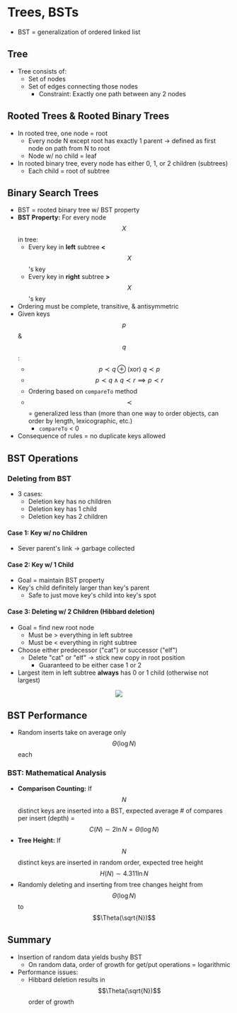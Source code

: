 # Trees, BSTs
* BST = generalization of ordered linked list

## Tree
* Tree consists of:
    * Set of nodes
    * Set of edges connecting those nodes
        * Constraint: Exactly one path between any 2 nodes

## Rooted Trees & Rooted Binary Trees
* In rooted tree, one node = root
    * Every node N except root has exactly 1 parent → defined as first node on path from N to root
    * Node w/ no child = leaf
* In rooted binary tree, every node has either 0, 1, or 2 children (subtrees)
    * Each child = root of subtree

## Binary Search Trees
* BST = rooted binary tree w/ BST property
* **BST Property:** For every node $$X$$ in tree:
    * Every key in **left** subtree **<** $$X$$'s key
    * Every key in **right** subtree **>** $$X$$'s key
* Ordering must be complete, transitive, & antisymmetric
* Given keys $$p$$ & $$q$$:
    * $$p \prec q \oplus \text{(xor) } q \prec p$$
    * $$p \prec q \land q \prec r \implies p \prec r$$
    * Ordering based on `compareTo` method
    * $$\prec$$ = generalized less than (more than one way to order objects, can order by length, lexicographic, etc.)
        * `compareTo` < 0
* Consequence of rules = no duplicate keys allowed

## BST Operations
### Deleting from BST
* 3 cases:
    * Deletion key has no children
    * Deletion key has 1 child
    * Deletion key has 2 children

#### Case 1: Key w/ no Children
* Sever parent's link → garbage collected

#### Case 2: Key w/ 1 Child
* Goal = maintain BST property
* Key's child definitely larger than key's parent
    * Safe to just move key's child into key's spot

#### Case 3: Deleting w/ 2 Children (Hibbard deletion)
* Goal = find new root node
    * Must be > everything in left subtree
    * Must be < everything in right subtree
* Choose either predecessor ("cat") or successor ("elf")
    * Delete "cat" or "elf" → stick new copy in root position
        * Guaranteed to be either case 1 or 2
* Largest item in left subtree **always** has 0 or 1 child (otherwise not largest)

<p align="center">
    <img src="hibbard">
</p>

## BST Performance
* Random inserts take on average only $$\Theta(\log{N})$$ each

### BST: Mathematical Analysis
* **Comparison Counting:** If $$N$$ distinct keys are inserted into a BST, expected average # of compares per insert (depth) = $$C(N) \sim 2 \ln{N} = \Theta(\log{N})$$
* **Tree Height:** If $$N$$ distinct keys are inserted in random order, expected tree height $$H(N) \sim 4.311 \ln{N}$$
* Randomly deleting and inserting from tree changes height from $$\Theta(\log{N})$$ to $$\Theta(\sqrt{N})$$

## Summary
* Insertion of random data yields bushy BST
    * On random data, order of growth for get/put operations = logarithmic
* Performance issues:
    * Hibbard deletion results in $$\Theta(\sqrt{N})$$ order of growth
